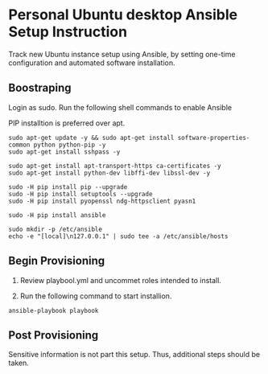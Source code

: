 # Personal Ubuntu desktop Ansible Setup Instruction
Track new Ubuntu instance setup using Ansible, by setting one-time configuration and automated software installation.

## Boostraping

Login as sudo.  Run the following shell commands to enable Ansible

PIP installtion is preferred over apt.

```
sudo apt-get update -y && sudo apt-get install software-properties-common python python-pip -y
sudo apt-get install sshpass -y

sudo apt-get install apt-transport-https ca-certificates -y
sudo apt-get install python-dev libffi-dev libssl-dev -y 

sudo -H pip install pip --upgrade
sudo -H pip install setuptools --upgrade
sudo -H pip install pyopenssl ndg-httpsclient pyasn1

sudo -H pip install ansible

sudo mkdir -p /etc/ansible
echo -e "[local]\n127.0.0.1" | sudo tee -a /etc/ansible/hosts
```

## Begin Provisioning

1. Review playbool.yml and uncommet roles intended to install.

2. Run the following command to start installion.

```
ansible-playbook playbook
```

## Post Provisioning
Sensitive information is not part this setup.  Thus, additional steps should be taken.
